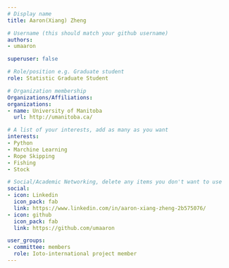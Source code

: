 ```yaml
---
# Display name
title: Aaron(Xiang) Zheng

# Username (this should match your github username)
authors:
- umaaron

superuser: false

# Role/position e.g. Graduate student
role: Statistic Graduate Student 

# Organization membership
Organizations/Affiliations:
organizations:
- name: University of Manitoba
  url: http://umanitoba.ca/

# A list of your interests, add as many as you want
interests:
- Python
- Marchine Learning
- Rope Skipping
- Fishing
- Stock

# Social/Academic Networking, delete any items you don't want to use
social:
- icon: Linkedin 
  icon_pack: fab
  link: https://www.linkedin.com/in/aaron-xiang-zheng-2b575076/
- icon: github
  icon_pack: fab
  link: https://github.com/umaaron

user_groups:
- committee: members
  role: Ioto-international project member 
---
```


